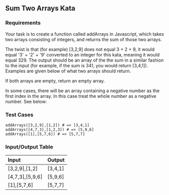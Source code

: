 ## Sum Two Arrays Kata

### Requirements 

Your task is to create a function called addArrays in Javascript, which takes two arrays consisting of integers, and returns the sum of those two arrays.

The twist is that (for example) [3,2,9] does not equal 3 + 2 + 9, it would equal '3' + '2' + '9' converted to an integer for this kata, meaning it would equal 329. The output should be an array of the the sum in a similar fashion to the input (for example, if the sum is 341, you would return [3,4,1]). Examples are given below of what two arrays should return.

If both arrays are empty, return an empty array.

In some cases, there will be an array containing a negative number as the first index in the array. In this case treat the whole number as a negative number. See below:

### Test Cases

```
addArrays([3,2,9],[1,2]) # => [3,4,1]
addArrays([4,7,3],[1,2,3]) # => [5,9,6]
addArrays([1],[5,7,6]) # => [5,7,7]
```

### Input/Output Table

| Input           | Output  |
| :-------------- | :------ |
| [3,2,9],[1,2]   | [3,4,1] |
| [4,7,3],[5,9,6] | [5,9,6] |
| [1],[5,7,6]     | [5,7,7] |


